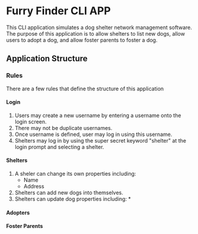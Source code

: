 # Furry Finder CLI APP

This CLI application simulates a dog shelter network management software. The purpose of this application is to allow shelters to list new dogs, allow users to adopt a dog, and allow foster parents to foster a dog.

## Application Structure

### Rules

There are a few rules that define the structure of this application

#### Login
1. Users may create a new username by entering a username onto the login screen.
2. There may not be duplicate usernames.
3. Once username is defined, user may log in using this username.
4. Shelters may log in by using the super secret keyword "shelter" at the login prompt and selecting a shelter.

#### Shelters
1. A sheler can change its own properties including:
   * Name
   * Address
2. Shelters can add new dogs into themselves.
3. Shelters can update dog properties including:
   * 

#### Adopters

#### Foster Parents